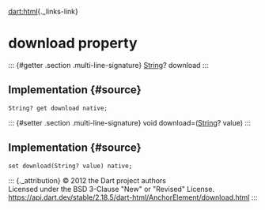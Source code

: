 [dart:html](../../dart-html/dart-html-library){._links-link}

download property
=================

::: {#getter .section .multi-line-signature}
[String](../../dart-core/string-class)? download
:::

Implementation {#source}
--------------

``` {.language-dart data-language="dart"}
String? get download native;
```

::: {#setter .section .multi-line-signature}
void download=([String](../../dart-core/string-class)? value)
:::

Implementation {#source}
--------------

``` {.language-dart data-language="dart"}
set download(String? value) native;
```

::: {._attribution}
© 2012 the Dart project authors\
Licensed under the BSD 3-Clause \"New\" or \"Revised\" License.\
<https://api.dart.dev/stable/2.18.5/dart-html/AnchorElement/download.html>
:::
